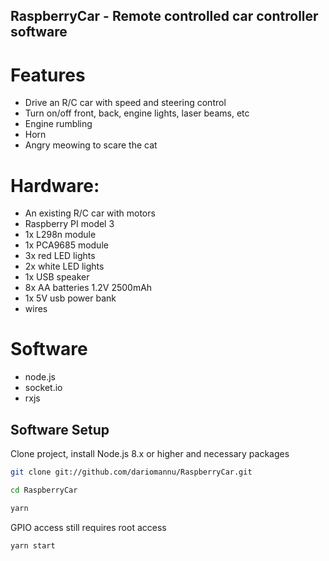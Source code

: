 RaspberryCar - Remote controlled car controller software
--------------------------------------------------------

# Features
- Drive an R/C car with speed and steering control
- Turn on/off front, back, engine lights, laser beams, etc
- Engine rumbling
- Horn
- Angry meowing to scare the cat

# Hardware:
- An existing R/C car with motors
- Raspberry PI model 3
- 1x L298n module
- 1x PCA9685 module
- 3x red LED lights
- 2x white LED lights
- 1x USB speaker
- 8x AA batteries 1.2V 2500mAh
- 1x 5V usb power bank
- wires
		
# Software
- node.js
- socket.io
- rxjs

Software Setup
--------------
Clone project, install Node.js 8.x or higher and necessary packages
```bash
git clone git://github.com/dariomannu/RaspberryCar.git

cd RaspberryCar

yarn
```

GPIO access still requires root access
```bash
yarn start

```

